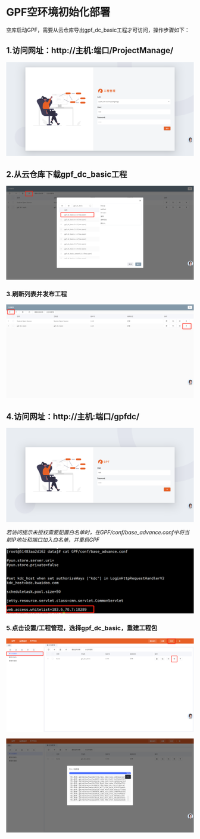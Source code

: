 # GPF空环境初始化部署



空库启动GPF，需要从云仓库导出gpf_dc_basic工程才可访问，操作步骤如下：

## 1.访问网址：http://主机:端口/ProjectManage/

![006](.\images\006.png)

## 2.从云仓库下载gpf_dc_basic工程

![001](.\images\001.png)

### 3.刷新列表并发布工程

![002](.\images\002.png)

## 4.访问网址：http://主机:端口/gpfdc/

![007](.\images\007.png)

*若访问提示未授权需要配置白名单时，在GPF/conf/base_advance.conf中将当前IP地址和端口加入白名单，并重启GPF*

![003](.\images\003.png)

### 5.点击设置/工程管理，选择gpf_dc_basic，重建工程包

![004](.\images\004.png)

![005](.\images\005.png)